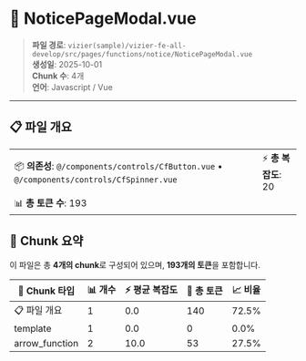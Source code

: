 # 📄 NoticePageModal.vue

> **파일 경로**: `vizier(sample)/vizier-fe-all-develop/src/pages/functions/notice/NoticePageModal.vue`  
> **생성일**: 2025-10-01  
> **Chunk 수**: 4개  
> **언어**: Javascript / Vue
---


## 📋 파일 개요

| | |
|--|--|
| 📦 **의존성**: `@/components/controls/CfButton.vue` • `@/components/controls/CfSpinner.vue` | ⚡ **총 복잡도**: 20 |
| 📊 **총 토큰 수**: 193 |  |






## 🧩 Chunk 요약

이 파일은 총 **4개의 chunk**로 구성되어 있으며, **193개의 토큰**을 포함합니다.

| 🧩 Chunk 타입 | 📊 개수 | ⚡ 평균 복잡도 | 📝 총 토큰 | 📈 비율 |
|---------------|--------|-------------|----------|--------|
| 📋 파일 개요 | 1 | 0.0 | 140 | 72.5% |
| template | 1 | 0.0 | 0 | 0.0% |
| arrow_function | 2 | 10.0 | 53 | 27.5% |

